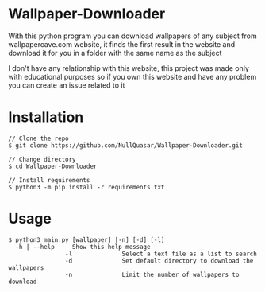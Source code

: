# Wallpaper-Downloader
With this python program you can download wallpapers of any subject from wallpapercave.com website, it finds the first result in the website and download it for you in a folder with the same name as the subject

I don't have any relationship with this website, this project was made only with educational purposes so if you own this website and have any problem you can create an issue related to it


# Installation

```
// Clone the repo
$ git clone https://github.com/NullQuasar/Wallpaper-Downloader.git

// Change directory
$ cd Wallpaper-Downloader

// Install requirements
$ python3 -m pip install -r requirements.txt
```

# Usage
```
$ python3 main.py [wallpaper] [-n] [-d] [-l]
  -h | --help     Show this help message
                -l              Select a text file as a list to search
                -d              Set default directory to download the wallpapers
                -n              Limit the number of wallpapers to download
                
```


